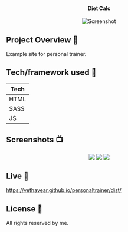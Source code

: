 <h4 align="center">Diet Calc</h4>

<p align="center">
  <a >
    <img src="https://user-images.githubusercontent.com/26926726/83134380-8dc97800-a0e4-11ea-9f67-94a264ce486f.jpg"
         alt="Screenshot">
  </a>
</p>

## Project Overview 🎉
Example site for personal trainer.
## Tech/framework used 🔧

| Tech                                                    
| -------------------------------------------------------
| HTML                           
| SASS                           
| JS                           
                     

## Screenshots 📺

<p align="center">
    <img src="https://user-images.githubusercontent.com/26926726/82574346-39c01000-9b87-11ea-9b0e-8cb56b2ee706.png">
      <img src="https://user-images.githubusercontent.com/26926726/83768165-be7a5600-a67e-11ea-9b2c-87f44a8ef5c7.png">
        <img src="https://user-images.githubusercontent.com/26926726/83768285-de117e80-a67e-11ea-8c04-96363db0b31b.png">
</p>


## Live 📍

https://vethavear.github.io/personaltrainer/dist/

## License 🔱
All rights reserved by me.
